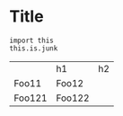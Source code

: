 # Title

```
import this
this.is.junk
```

<table>
	<th>
		<td>h1</td>
		<td>h2</td>
	</th>
    <tr>
        <td>Foo11</td>
        <td>Foo12</td>
    </tr>
    <tr>
        <td>Foo121</td>
        <td>Foo122</td>
    </tr>
</table>
